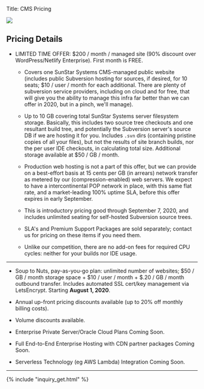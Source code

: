 Title: CMS Pricing

<div class="float-lg-right">
	<img src="/images/sunstarstaronly.png"></img>
</div>

## Pricing Details

- LIMITED TIME OFFER: <span class="text-success">$200 / month / managed site</span> (90% discount over WordPress/Netlify Enterprise).  First month is <span class="text-success">FREE</span>.

	- Covers one <span class="text-white">SunStar Systems CMS</span>-managed public website (includes public Subversion hosting for sources, if desired, for 10 seats; <span class="text-success">$10 / user / month</span> for each additional. There are plenty of subversion service providers, including on cloud and for free, that will give you the ability to manage this infra far better than we can offer in 2020, but in a pinch, we'll manage).

	- <span class="text-success">Up to 10 GB</span> covering total SunStar Systems server filesystem storage.  Basically, this includes two source tree checkouts and one resultant build tree, and potentially the Subversion server's source DB if we are hosting it for you.  Includes `.svn` dirs (containing pristine copies of all your files), but not the results of site branch builds, nor the per user IDE checkouts, in calculating total size.  Additional storage available at <span class="text-success">$50 / GB / month</span>.

	- Production web hosting is not a part of this offer, but we can provide on a best-effort basis at  <span class="text-success">15 cents per GB</span> (in arrears) network transfer as metered by our (compression-enabled) web servers.  We expect to have a intercontinental POP network in place, with this same flat rate, and a market-leading 100% uptime SLA, before this offer expires in early September.

	- This is introductory pricing good through September 7, 2020, and includes <span class="text-success">unlimited seating for self-hosted Subversion source trees</span>.

	- SLA's and Premium Support Packages are sold separately; contact us for pricing on these items if you need them.

	- Unlike our competition, <span class="text-success">there are no add-on fees for required CPU cycles: neither for your builds nor IDE usage</span>.

------------

- Soup to Nuts, pay-as-you-go plan: <span class="text-success">unlimited number of websites; $50 / GB / month storage space + $10 / user / month + $.20 / GB / month outbound transfer</span>. Includes automated SSL cert/key management via LetsEncrypt. Starting **August 1, 2020**.

- Annual up-front pricing discounts available (up to 20% off monthly billing costs).

- Volume discounts available.

- Enterprise Private Server/Oracle Cloud Plans Coming Soon.

- Full End-to-End Enterprise Hosting with CDN partner packages Coming Soon.

- Serverless Technology (eg AWS Lambda) Integration Coming Soon.

------------

<div class="col-lg-12">
{% include "inquiry_get.html" %}
</div>
